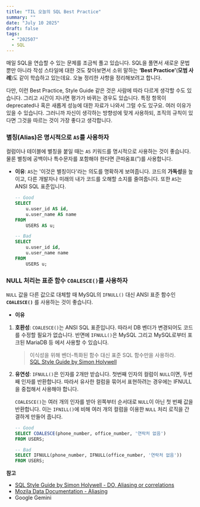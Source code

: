 ```yaml
---
title: "TIL 오늘의 SQL Best Practice"
summary: ""
date: "July 10 2025"
draft: false
tags:
  - "202507"
  - SQL
---
```


매일 SQL을 연습할 수 있는 문제를 조금씩 풀고 있습니다. SQL을 풀면서 새로운 문법 뿐만 아니라 작성 스타일에 대한 것도 찾아보면서 소위 말하는 **‘Best Practice’**(**모범 사례**)도 같이 학습하고  있는데요. 오늘 정리한 사항을 정리해보려고 합니다.

다만, 이런 Best Practice, Style Guide 같은 것은 사람에 따라 다르게 생각할 수도 있습니다. 그리고 시간이 지나면 평가가 바뀌는 경우도 있습니다. 특정 항목이 deprecated나 혹은 새롭게 성능에 대한 자료가 나와서 그럴 수도 있구요. 여러 이유가 있을 수 있습니다. 그러니까 자신이 생각하는 방향성에 맞게 사용하되, 조직의 규칙이 있다면 그것을 따르는 것이 가장 좋다고 생각합니다.

### 별칭(Alias)은 명시적으로 `AS`를 사용하자

컬럼이나 테이블에 별칭을 붙일 때는 `AS` 키워드를 명시적으로 사용하는 것이 좋습니다. 물론 별칭에 공백이나 특수문자를 포함해야 한다면 큰따옴표(”)를 사용합니다.

- **이유**: `AS`는 '이것은 별칭이다'라는 의도를 명확하게 보여줍니다. 코드의 **가독성**을 높이고, 다른 개발자나 미래의 내가 코드를 오해할 소지를 줄여줍니다. 또한 `AS`는 ANSI SQL 표준입니다.

    ```sql
    -- Good
    SELECT
        u.user_id AS id,
        u.user_name AS name
    FROM
        USERS AS u;

    -- Bad
    SELECT
        u.user_id id,
        u.user_name name
    FROM
        USERS u;
    ```

### NULL 처리는 표준 함수 `COALESCE()`를 사용하자

`NULL` 값을 다른 값으로 대체할 때 MySQL의 `IFNULL()` 대신 ANSI 표준 함수인 **`COALESCE()`** 를 사용하는 것이 좋습니다.

- **이유**
1. **호환성**: `COALESCE()`는 ANSI SQL 표준입니다. 따라서 DB 벤더가 변경되어도 코드를 수정할 필요가 없습니다. 반면에 `IFNULL()`은 MySQL 그리고 MySQL로부터 포크된 MariaDB 등 에서 사용할 수 있습니다.
        
    > 이식성을 위해 벤더-특화된 함수 대신 표준 SQL 함수만을 사용하라.  
    [SQL Style Guide by Simon Holywell](https://www.sqlstyle.guide/)
    > 
2. **유연성**: `IFNULL()`은 인자를 2개만 받습니다. 첫번째 인자의 컬럼이 `NULL`이면, 두번째 인자를 반환합니다. 따라서 유사한 컬럼을 묶어서 표현하려는 경우에는 IFNULL을 중첩해서 사용해야 합니다.
        
    `COALESCE()`는 여러 개의 인자를 받아 왼쪽부터 순서대로 `NULL`이 아닌 첫 번째 값을 반환합니다. 이는 `IFNILL()`에 비해 여러 개의 컬럼을 이용한 `NULL` 처리 로직을 간결하게 만들어 줍니다.
        
    ```sql
    -- Good
    SELECT COALESCE(phone_number, office_number, '연락처 없음')
    FROM USERS;
    
    -- Bad
    SELECT IFNULL(phone_number, IFNULL(office_number, '연락처 없음'))
    FROM USERS;
    ```
        

**참고**

- [SQL Style Guide by Simon Holywell - DO, Aliasing or correlations](https://www.sqlstyle.guide/)
- [Mozila Data Documentation - Aliasing](https://docs.telemetry.mozilla.org/concepts/sql_style?utm_source=chatgpt.com)
- Google Gemini